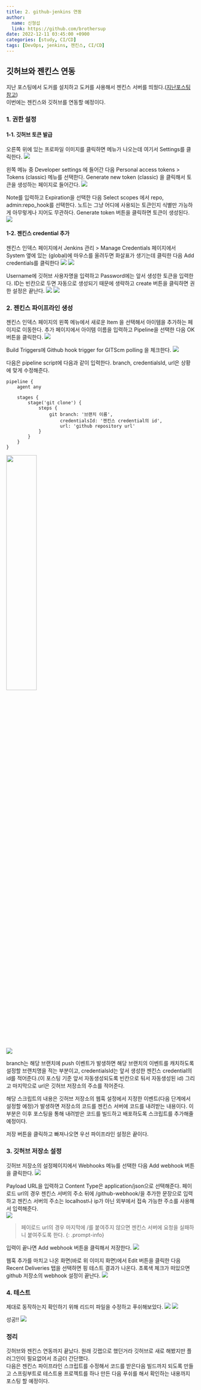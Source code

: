 ```yaml
---
title: 2. github-jenkins 연동
author:
  name: 신형섭
  link: https://github.com/brothersup
date: 2022-12-11 03:45:00 +0900
categories: [study, CI/CD]
tags: [DevOps, jenkins, 젠킨스, CI/CD]
---
```


## 깃허브와 젠킨스 연동

지난 포스팅에서 도커를 설치하고 도커를 사용해서 젠킨스 서버를 띄웠다.([지난포스팅 참고](/posts/3/))<br>
이번에는 젠킨스와 깃허브를 연동할 예정이다.

### 1. 권한 설정

#### 1-1. 깃허브 토큰 발급

오른쪽 위에 있는 프로파일 이미지를 클릭하면 메뉴가 나오는데 여기서 Settings를 클릭한다.
![](https://user-images.githubusercontent.com/70502054/206862440-4edacf38-99cf-49f0-9346-432096498e74.png)

왼쪽 메뉴 중 Developer settings 에 들어간 다음 Personal access tokens > Tokens (classic) 메뉴를 선택한다.
Generate new token (classic) 을 클릭해서 토큰을 생성하는 페이지로 들어간다.
![](https://user-images.githubusercontent.com/70502054/206863081-3d1c5a8b-8107-4693-b23d-432df8029316.png)

Note를 입력하고 Expiration을 선택한 다음 Select scopes 에서 repo, admin:repo_hook를 선택한다.
노트는 그냥 어디에 사용되는 토큰인지 식별만 가능하게 아무렇게나 지어도 무관하다.
Generate token 버튼을 클릭하면 토큰이 생성된다.
![](https://user-images.githubusercontent.com/70502054/206863464-8f60f8b5-9630-47db-83ad-f36a04dc989e.png)

#### 1-2. 젠킨스 credential 추가

젠킨스 인덱스 페이지에서 Jenkins 관리 > Manage Credentials 페이지에서 System 옆에 있는
(global)에 마우스를 올려두면 화살표가 생기는데 클릭한 다음 Add credentials를 클릭한다
![](https://user-images.githubusercontent.com/70502054/206861059-0ff7d585-d6e4-4628-8222-1e11e1fafb94.png)
![](https://user-images.githubusercontent.com/70502054/206861456-20bf6313-2070-466c-9e60-4378f5b05908.png)

Username에 깃허브 사용자명을 입력하고 Password에는 앞서 생성한 토큰을 입력한다.
ID는 빈칸으로 두면 자동으로 생성되기 때문에 생략하고 create 버튼을 클릭하면 권한 설정은 끝난다.
![](https://user-images.githubusercontent.com/70502054/206863757-aef9d838-dc41-49c5-91c1-e2074d5af342.png)
![](https://user-images.githubusercontent.com/70502054/206863926-b91cb3cc-03a0-4e33-b746-839e9d17124d.png)

### 2. 젠킨스 파이프라인 생성

젠킨스 인덱스 페이지의 왼쪽 메뉴에서 새로운 Item 을 선택해서 아이템을 추가하는 페이지로 이동한다.
추가 페이지에서 아이템 이름을 입력하고 Pipeline을 선택한 다음 OK 버튼을 클릭한다.
![](https://user-images.githubusercontent.com/70502054/206865175-3e4e62dc-9bf3-4448-8e79-0c9440dd8009.png)

Build Triggers에 Github hook trigger for GITScm polling 을 체크한다.
![](https://user-images.githubusercontent.com/70502054/206865467-1d172565-adee-47d0-ab8d-e29f77af10af.png)

다음은 pipeline script에 다음과 같이 입력한다. branch, credentialsId, url은 상황에 맞게 수정해준다.
```
pipeline {
    agent any

    stages {
        stage('git clone') {
            steps {
                git branch: '브랜치 이름',
                    credentialsId: '젠킨스 credential의 id',
                    url: 'github repository url'
            }
        }
    }
}
```
<img src="https://user-images.githubusercontent.com/70502054/206869933-1e33889f-9c34-404f-99a2-53b9f9078982.png" width="40%" alt="">

![](https://user-images.githubusercontent.com/70502054/206866769-2e000795-aefd-4d3d-b38b-8566868371fa.png)

branch는 해당 브랜치에 push 이벤트가 발생하면 해당 브랜치의 이벤트를 캐치하도록 설정할 브랜치명을 적는 부분이고,
credentialsId는 앞서 생성한 젠킨스 credential의 id를 적어준다.(이 포스팅 기준 앞서 자동생성되도록 빈칸으로 둬서 자동생성된 id)
그리고 마지막으로 url은 깃허브 저장소의 주소를 적어준다.

해당 스크립트의 내용은 깃허브 저장소의 웹훅 설정에서 지정한 이벤트(다음 단계에서 설정할 예정)가 발생하면 저장소의 코드를 젠킨스 서버에 코드를 내려받는 내용이다.
이 부분은 이후 포스팅을 통해 내려받은 코드를 빌드하고 배포하도록 스크립트를 추가해줄 예정이다.

저장 버튼을 클릭하고 빠져나오면 우선 파이프라인 설정은 끝이다.

### 3. 깃허브 저장소 설정

깃허브 저장소의 설정페이지에서 Webhooks 메뉴를 선택한 다음 Add webhook 버튼을 클릭한다.
![](https://user-images.githubusercontent.com/70502054/206867430-2cf31846-40a7-4880-a21c-0ae0c95a1c07.png)

Payload URL을 입력하고 Content Type은 application/json으로 선택해준다.
페이로드 url의 경우 젠킨스 서버의 주소 뒤에 /github-webhook/을 추가한 문장으로 입력하고
젠킨스 서버의 주소는 localhost나 ip가 아닌 외부에서 접속 가능한 주소를 사용해서 입력해준다.<br>
![](https://user-images.githubusercontent.com/70502054/206868782-98323a20-ea27-49b5-8eef-68a07806bd20.png)

> 페이로드 url의 경우 마지막에 /를 붙여주지 않으면 젠킨스 서버에 요청을 실패하니 붙여주도록 한다.
{: .prompt-info}

입력이 끝나면 Add webhook 버튼을 클릭해서 저장한다.
![](https://user-images.githubusercontent.com/70502054/206868291-a7cef761-877c-486e-a5f1-10f46bf16a73.png)

웹훅 추가를 마치고 나온 화면(바로 위 이미지 화면)에서 Edit 버튼을 클릭한 다음 Recent Deliveries 탭을 선택하면 핑 테스트 결과가 나온다.
초록색 체크가 떠있으면 github 저장소의 webhook 설정이 끝난다.
![](https://user-images.githubusercontent.com/70502054/206869303-a5eb9340-da87-48b6-a607-441e81095680.png)

### 4. 테스트

제대로 동작하는지 확인하기 위해 리드미 파일을 수정하고 푸쉬해보았다.
![](https://user-images.githubusercontent.com/70502054/206870024-a0c84494-8e40-42d8-b5c1-6280f974ef89.png)
![](https://user-images.githubusercontent.com/70502054/206870025-7a70b204-eb16-4ab2-861e-329574971d03.png)

성공!!
![](https://user-images.githubusercontent.com/70502054/206870390-654ae0d1-1e50-44e0-b47b-693ec92b34a1.png)

### 정리

깃허브와 젠킨스 연동까지 끝났다. 원래 깃랩으로 했던거라 깃허브로 새로 해봤지만 플러그인이 필요없어서 조금더 간단했다.<br>
다음은 젠킨스 파이프라인 스크립트를 수정해서 코드를 받은다음 빌드까지 되도록 만들고 스프링부트로 테스트용 프로젝트를 하나 만든 다음 푸쉬를 해서 확인하는 내용까지 포스팅 할 예정이다.
